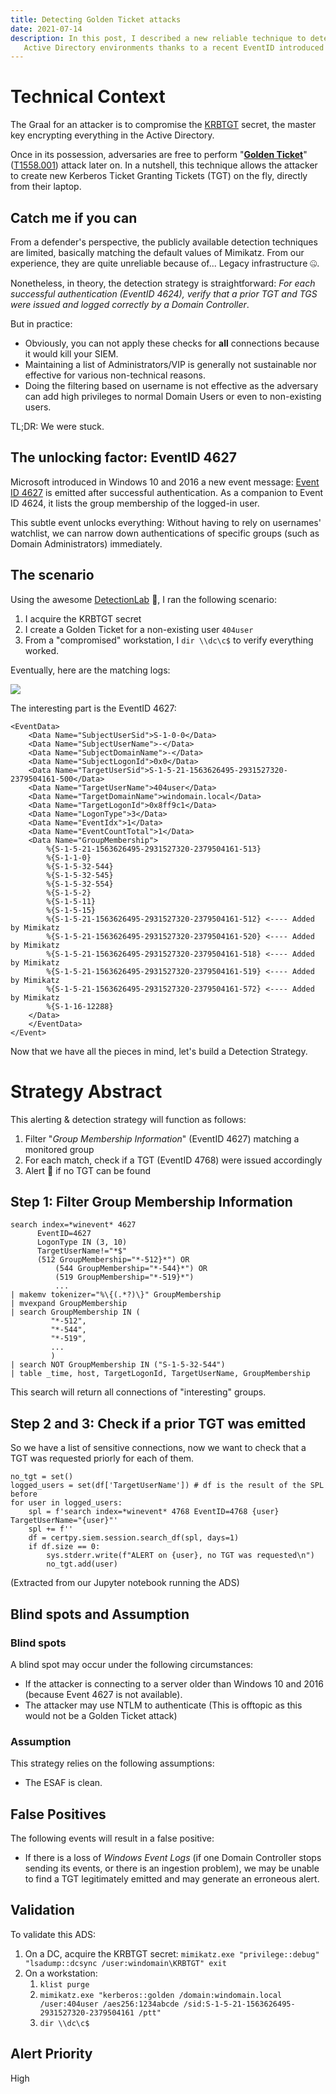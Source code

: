 ```yaml
---
title: Detecting Golden Ticket attacks
date: 2021-07-14
description: In this post, I described a new reliable technique to detect Golden Ticket attacks in
   Active Directory environments thanks to a recent EventID introduced in Windows 10.
---
```


# Technical Context

The Graal for an attacker is to compromise the [KRBTGT](https://adsecurity.org/?tag=krbtgt) secret, the master key encrypting everything in the Active Directory.

Once in its possession, adversaries are free to perform "**[Golden Ticket](https://adsecurity.org/?tag=goldenticket)**"  ([T1558.001](https://attack.mitre.org/techniques/T1558/001/)) attack later on. In a nutshell, this technique allows the attacker to create new Kerberos Ticket Granting Tickets (TGT) on the fly, directly from their laptop.

## Catch me if you can

From a defender's perspective, the publicly available detection techniques are limited, basically matching the default values of Mimikatz. From our experience, they are quite unreliable because of... Legacy infrastructure 🤐.

Nonetheless, in theory, the detection strategy is straightforward: *For each successful authentication (EventID 4624), verify that a prior TGT and TGS were issued and logged correctly by a Domain Controller*.

But in practice:
- Obviously, you can not apply these checks for **all** connections because it would kill your SIEM.
- Maintaining a list of Administrators/VIP is generally not sustainable nor effective for various non-technical reasons.
- Doing the filtering based on username is not effective as the adversary can add high privileges to normal Domain Users or even to non-existing users.

TL;DR: We were stuck.

## The unlocking factor: EventID 4627

Microsoft introduced in Windows 10 and 2016 a new event message: [Event ID 4627](https://docs.microsoft.com/en-us/windows/security/threat-protection/auditing/event-4627) is emitted after successful authentication. As a companion to Event ID 4624, it lists the group membership of the logged-in user.

This subtle event unlocks everything: Without having to rely on usernames' watchlist, we can narrow down authentications of specific groups (such as Domain Administrators) immediately.

## The scenario

Using the awesome [DetectionLab](https://github.com/clong/DetectionLab) 💙, I ran the following scenario:
1. I acquire the KRBTGT secret
1. I create a Golden Ticket for a non-existing user `404user`
1. From a "compromised" workstation, I `dir \\dc\c$` to verify everything worked.

Eventually, here are the matching logs:

![](/images/detecting_golden_ticket_logs.png)

The interesting part is the EventID 4627:

```
<EventData> 
    <Data Name="SubjectUserSid">S-1-0-0</Data> 
    <Data Name="SubjectUserName">-</Data> 
    <Data Name="SubjectDomainName">-</Data> 
    <Data Name="SubjectLogonId">0x0</Data> 
    <Data Name="TargetUserSid">S-1-5-21-1563626495-2931527320-2379504161-500</Data> 
    <Data Name="TargetUserName">404user</Data> 
    <Data Name="TargetDomainName">windomain.local</Data> 
    <Data Name="TargetLogonId">0x8ff9c1</Data> 
    <Data Name="LogonType">3</Data> 
    <Data Name="EventIdx">1</Data> 
    <Data Name="EventCountTotal">1</Data> 
    <Data Name="GroupMembership">
        %{S-1-5-21-1563626495-2931527320-2379504161-513}
        %{S-1-1-0}
        %{S-1-5-32-544}
        %{S-1-5-32-545}
        %{S-1-5-32-554}
        %{S-1-5-2}
        %{S-1-5-11}
        %{S-1-5-15}
        %{S-1-5-21-1563626495-2931527320-2379504161-512} <---- Added by Mimikatz
        %{S-1-5-21-1563626495-2931527320-2379504161-520} <---- Added by Mimikatz
        %{S-1-5-21-1563626495-2931527320-2379504161-518} <---- Added by Mimikatz
        %{S-1-5-21-1563626495-2931527320-2379504161-519} <---- Added by Mimikatz
        %{S-1-5-21-1563626495-2931527320-2379504161-572} <---- Added by Mimikatz
        %{S-1-16-12288}
    </Data> 
    </EventData> 
</Event>
```

Now that we have all the pieces in mind, let's build a Detection Strategy.


# Strategy Abstract

This alerting & detection strategy will function as follows:

1. Filter "*Group Membership Information*" (EventID 4627) matching a monitored group
1. For each match, check if a TGT (EventID 4768) were issued accordingly
1. Alert 🚨 if no TGT can be found

## Step 1: Filter Group Membership Information


```
search index=*winevent* 4627
      EventID=4627
      LogonType IN (3, 10)
      TargetUserName!="*$"
      (512 GroupMembership="*-512}*") OR
          (544 GroupMembership="*-544}*") OR
          (519 GroupMembership="*-519}*")
          ...
| makemv tokenizer="%\{(.*?)\}" GroupMembership
| mvexpand GroupMembership
| search GroupMembership IN (
         "*-512",
         "*-544",
         "*-519",
         ...
         )
| search NOT GroupMembership IN ("S-1-5-32-544")
| table _time, host, TargetLogonId, TargetUserName, GroupMembership
```

This search will return all connections of "interesting" groups.

## Step 2 and 3: Check if a prior TGT was emitted 

So we have a list of sensitive connections, now we want to check that a TGT was requested priorly for each of them.

```
no_tgt = set()
logged_users = set(df['TargetUserName']) # df is the result of the SPL before
for user in logged_users:
    spl = f'search index=*winevent* 4768 EventID=4768 {user} TargetUserName="{user}"'
    spl += f''
    df = certpy.siem.session.search_df(spl, days=1)
    if df.size == 0:
        sys.stderr.write(f"ALERT on {user}, no TGT was requested\n")
        no_tgt.add(user)
```

(Extracted from our Jupyter notebook running the ADS)

## Blind spots and Assumption
### Blind spots

A blind spot may occur under the following circumstances:
- If the attacker is connecting to a server older than Windows 10 and 2016 (because Event 4627 is not available).
- The attacker may use NTLM to authenticate (This is offtopic as this would not be a Golden Ticket attack)

### Assumption

This strategy relies on the following assumptions:
- The ESAF is clean.

## False Positives

The following events will result in a false positive:
- If there is a loss of *Windows Event Logs* (if one Domain Controller stops sending its events, or there is an ingestion problem), we may be unable to find a TGT legitimately emitted and may generate an erroneous alert.

## Validation

To validate this ADS:

1. On a DC, acquire the KRBTGT secret: `mimikatz.exe "privilege::debug" "lsadump::dcsync /user:windomain\KRBTGT" exit`
1. On a workstation:
    1. `klist purge`
    1. ``mimikatz.exe "kerberos::golden /domain:windomain.local /user:404user /aes256:1234abcde /sid:S-1-5-21-1563626495-2931527320-2379504161 /ptt"``
    1. `dir \\dc\c$`


## Alert Priority

High